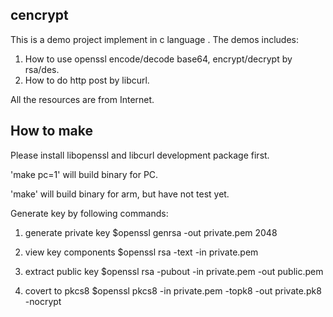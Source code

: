 

## cencrypt

This is a demo project implement in c language . The demos includes: 

1. How to use openssl encode/decode base64, encrypt/decrypt by rsa/des.
2. How to do http post by libcurl.

All the resources are from Internet.

## How to make

Please install libopenssl and libcurl development package first. 

'make pc=1' will build binary for PC. 

'make' will build binary for arm, but have not test yet. 


Generate key by following commands:

1.  generate private  key
$openssl genrsa -out private.pem 2048

2. view key components
$openssl rsa -text -in private.pem

3. extract public key 
$openssl rsa -pubout -in private.pem -out public.pem

4. covert to pkcs8
$openssl pkcs8 -in  private.pem -topk8 -out private.pk8 -nocrypt




